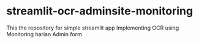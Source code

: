 # streamlit-ocr-adminsite-monitoring
This the repository for simple streamlit app Implementing OCR using Monitoring harian Admin form
